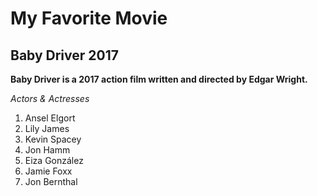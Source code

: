 # My Favorite Movie

## Baby Driver 2017

**Baby Driver is a 2017 action film written and directed by Edgar Wright.**

*Actors & Actresses*
1. Ansel Elgort
2. Lily James
3. Kevin Spacey
4. Jon Hamm
5. Eiza González
6. Jamie Foxx
7. Jon Bernthal
